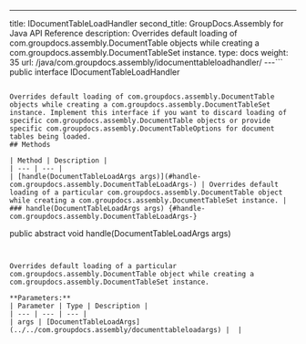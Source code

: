 ---
title: IDocumentTableLoadHandler
second_title: GroupDocs.Assembly for Java API Reference
description: Overrides default loading of com.groupdocs.assembly.DocumentTable objects while creating a com.groupdocs.assembly.DocumentTableSet instance.
type: docs
weight: 35
url: /java/com.groupdocs.assembly/idocumenttableloadhandler/
---```
public interface IDocumentTableLoadHandler
```

Overrides default loading of com.groupdocs.assembly.DocumentTable objects while creating a com.groupdocs.assembly.DocumentTableSet instance. Implement this interface if you want to discard loading of specific com.groupdocs.assembly.DocumentTable objects or provide specific com.groupdocs.assembly.DocumentTableOptions for document tables being loaded.
## Methods

| Method | Description |
| --- | --- |
| [handle(DocumentTableLoadArgs args)](#handle-com.groupdocs.assembly.DocumentTableLoadArgs-) | Overrides default loading of a particular com.groupdocs.assembly.DocumentTable object while creating a com.groupdocs.assembly.DocumentTableSet instance. |
### handle(DocumentTableLoadArgs args) {#handle-com.groupdocs.assembly.DocumentTableLoadArgs-}
```
public abstract void handle(DocumentTableLoadArgs args)
```


Overrides default loading of a particular com.groupdocs.assembly.DocumentTable object while creating a com.groupdocs.assembly.DocumentTableSet instance.

**Parameters:**
| Parameter | Type | Description |
| --- | --- | --- |
| args | [DocumentTableLoadArgs](../../com.groupdocs.assembly/documenttableloadargs) |  |

